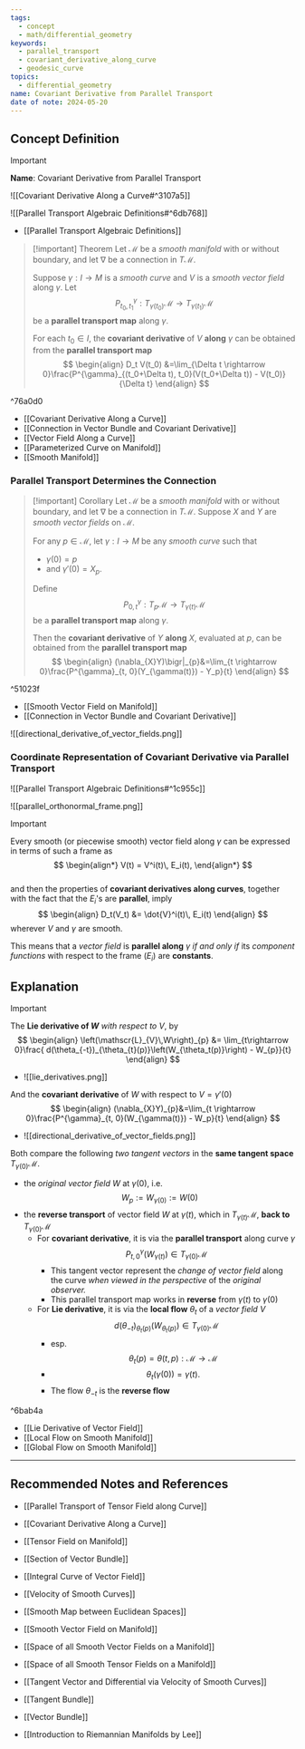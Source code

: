 ```yaml
---
tags:
  - concept
  - math/differential_geometry
keywords:
  - parallel_transport
  - covariant_derivative_along_curve
  - geodesic_curve
topics:
  - differential_geometry
name: Covariant Derivative from Parallel Transport
date of note: 2024-05-20
---
```


## Concept Definition

>[!important]
>**Name**: Covariant Derivative from Parallel Transport

![[Covariant Derivative Along a Curve#^3107a5]]

![[Parallel Transport Algebraic Definitions#^6db768]]

- [[Parallel Transport Algebraic Definitions]]

>[!important] Theorem
>Let $\mathcal{M}$ be a *smooth manifold* with or without boundary, and let $\nabla$ be a connection in $T\mathcal{M}$.  
>
>Suppose $\gamma: I \rightarrow M$ is a *smooth curve* and $V$ is a *smooth vector field* along $\gamma$. Let  $$P^{\gamma}_{t_0, t_1}: T_{\gamma(t_0)}\mathcal{M} \rightarrow T_{\gamma(t_1)}\mathcal{M}$$ be a **parallel transport map** along $\gamma$.
>
>For each $t_0 \in I$, the **covariant derivative** of $V$ **along** $\gamma$ can be obtained from the **parallel transport map**
>$$
> \begin{align}
> D_t V(t_0) &=\lim_{\Delta t \rightarrow 0}\frac{P^{\gamma}_{(t_0+\Delta t), t_0}(V(t_0+\Delta t))  - V(t_0)}{\Delta t} 
> \end{align}
>$$ 

^76a0d0

- [[Covariant Derivative Along a Curve]]
- [[Connection in Vector Bundle and Covariant Derivative]]
- [[Vector Field Along a Curve]]
- [[Parameterized Curve on Manifold]]
- [[Smooth Manifold]]

### Parallel Transport Determines the Connection

>[!important] Corollary
>Let $\mathcal{M}$ be a *smooth manifold* with or without boundary, and let $\nabla$ be a connection in $T\mathcal{M}$.  Suppose $X$ and $Y$ are *smooth vector fields* on $\mathcal{M}$.
>
>For any $p\in \mathcal{M}$,  let $\gamma: I \rightarrow M$ be any *smooth curve* such that 
>- $\gamma(0) = p$ 
>- and $\gamma'(0) = X_p$.
>  
>Define  $$P^{\gamma}_{0, t}: T_{p}\mathcal{M} \rightarrow T_{\gamma(t)}\mathcal{M}$$ be a **parallel transport map** along $\gamma$.
>
>Then the **covariant derivative** of $Y$ **along** $X$, evaluated at $p$, can be obtained from the **parallel transport map**
>$$
> \begin{align}
>(\nabla_{X}Y)\bigr|_{p}&=\lim_{t \rightarrow 0}\frac{P^{\gamma}_{t, 0}(Y_{\gamma(t)})  - Y_p}{t}
> \end{align}
>$$ 

^51023f

- [[Smooth Vector Field on Manifold]]
- [[Connection in Vector Bundle and Covariant Derivative]]

![[directional_derivative_of_vector_fields.png]]

### Coordinate Representation of Covariant Derivative via Parallel Transport

![[Parallel Transport Algebraic Definitions#^1c955c]]

![[parallel_orthonormal_frame.png]]

>[!important]
> Every smooth (or piecewise smooth) vector field along $\gamma$ can be expressed in terms of such a frame as 
>$$ 
> \begin{align*}
> V(t) = V^i(t)\, E_i(t),
> \end{align*}
>$$  
>and then the properties of **covariant derivatives along curves**, together with the fact that the $E_i$'s are **parallel**, imply
>$$
> \begin{align}
> D_t(V_t) &= \dot{V}^i(t)\, E_i(t)  
> \end{align} 
>$$ 
>wherever $V$ and $\gamma$ are smooth. 
>
>This means that a *vector field* is **parallel along** $\gamma$ *if and only if* its *component functions* with respect to the frame $(E_i)$ are **constants**.


## Explanation


>[!important]
>The **Lie derivative of $W$** *with respect to* $V$, by
>$$ 
> \begin{align}
> \left(\mathscr{L}_{V}\,W\right)_{p} &= \lim_{t\rightarrow 0}\frac{ d(\theta_{-t})_{\theta_{t}(p)}\left(W_{\theta_t(p)}\right)   - W_{p}}{t} 
> \end{align}
>$$
>- ![[lie_derivatives.png]]
>
>And the **covariant derivative** of $W$ with respect to $V = \gamma'(0)$ 
>$$
> \begin{align}
>(\nabla_{X}Y)_{p}&=\lim_{t \rightarrow 0}\frac{P^{\gamma}_{t, 0}(W_{\gamma(t)})  - W_p}{t}
> \end{align}
>$$ 
>- ![[directional_derivative_of_vector_fields.png]]
>  
>  
>Both compare the following *two tangent vectors*  in the **same tangent space** $T_{\gamma(0)}\mathcal{M}$.  
>- the *original vector field* $W$ at $\gamma(0)$, i.e. $$W_{p} := W_{\gamma(0)} := W(0)$$
>- the **reverse transport** of vector field $W$ at $\gamma(t)$, which in $T_{\gamma(t)}\mathcal{M}$, **back to**  $T_{\gamma(0)}\mathcal{M}$
>	- For **covariant derivative**, it is via the **parallel transport** along curve $\gamma$ $$P^{\gamma}_{t, 0}(W_{\gamma(t)})  \in T_{\gamma(0)}\mathcal{M}$$
>		- This tangent vector represent the *change of vector field* along the curve *when viewed in the perspective* of the *original observer.*
>		- This parallel transport map works in **reverse** from $\gamma(t)$ to $\gamma(0)$
>	- For **Lie derivative**, it is via the **local flow** $\theta_{t}$ of a *vector field* $V$ $$d(\theta_{-t})_{\theta_{t}(p)}\left(W_{\theta_t(p)}\right) \in T_{\gamma(0)}\mathcal{M}$$
>		- esp. $$\theta_t(p) = \theta(t, p): \mathcal{M} \to \mathcal{M}$$
>		- $$\theta_t(\gamma(0)) = \gamma(t).$$
>		- The flow $\theta_{-t}$ is the **reverse flow**

^6bab4a

- [[Lie Derivative of Vector Field]]
- [[Local Flow on Smooth Manifold]]
- [[Global Flow on Smooth Manifold]]








-----------
##  Recommended Notes and References


- [[Parallel Transport of Tensor Field along Curve]]
- [[Covariant Derivative Along a Curve]]
- [[Tensor Field on Manifold]]
- [[Section of Vector Bundle]]
- [[Integral Curve of Vector Field]]

- [[Velocity of Smooth Curves]]

- [[Smooth Map between Euclidean Spaces]]
- [[Smooth Vector Field on Manifold]]
- [[Space of all Smooth Vector Fields on a Manifold]]
- [[Space of all Smooth Tensor Fields on a Manifold]]
- [[Tangent Vector and Differential via Velocity of Smooth Curves]]
- [[Tangent Bundle]]
- [[Vector Bundle]]



- [[Introduction to Riemannian Manifolds by Lee]]